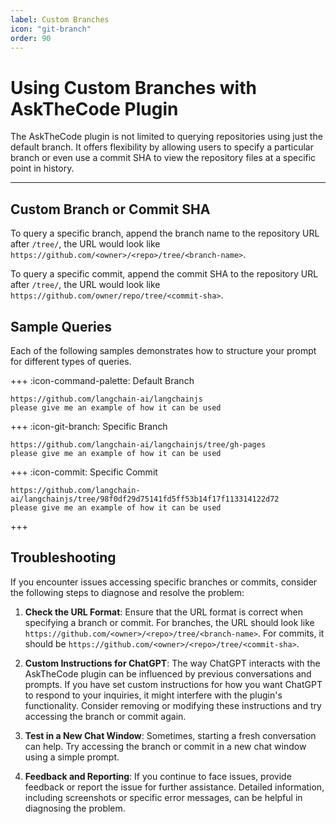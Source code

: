```yaml
---
label: Custom Branches
icon: "git-branch"
order: 90
---
```


# Using Custom Branches with AskTheCode Plugin

The AskTheCode plugin is not limited to querying repositories using just the default branch. It offers flexibility by allowing users to specify a particular branch or even use a commit SHA to view the repository files at a specific point in history.

---

## Custom Branch or Commit SHA

To query a specific branch, append the branch name to the repository URL after `/tree/`, the URL would look like `https://github.com/<owner>/<repo>/tree/<branch-name>`.

To query a specific commit, append the commit SHA to the repository URL after `/tree/`, the URL would look like `https://github.com/owner/repo/tree/<commit-sha>`.

## Sample Queries

Each of the following samples demonstrates how to structure your prompt for different types of queries.

+++ :icon-command-palette: Default Branch
```
https://github.com/langchain-ai/langchainjs
please give me an example of how it can be used
```
+++ :icon-git-branch: Specific Branch
```
https://github.com/langchain-ai/langchainjs/tree/gh-pages
please give me an example of how it can be used
```
+++ :icon-commit: Specific Commit
```
https://github.com/langchain-ai/langchainjs/tree/98f0df29d75141fd5ff53b14f17f113314122d72
please give me an example of how it can be used
```
+++

## Troubleshooting

If you encounter issues accessing specific branches or commits, consider the following steps to diagnose and resolve the problem:

1. **Check the URL Format**: Ensure that the URL format is correct when specifying a branch or commit. For branches, the URL should look like `https://github.com/<owner>/<repo>/tree/<branch-name>`. For commits, it should be `https://github.com/<owner>/<repo>/tree/<commit-sha>`.

2. **Custom Instructions for ChatGPT**: The way ChatGPT interacts with the AskTheCode plugin can be influenced by previous conversations and prompts. If you have set custom instructions for how you want ChatGPT to respond to your inquiries, it might interfere with the plugin's functionality. Consider removing or modifying these instructions and try accessing the branch or commit again.

3. **Test in a New Chat Window**: Sometimes, starting a fresh conversation can help. Try accessing the branch or commit in a new chat window using a simple prompt.

4. **Feedback and Reporting**: If you continue to face issues, provide feedback or report the issue for further assistance. Detailed information, including screenshots or specific error messages, can be helpful in diagnosing the problem.